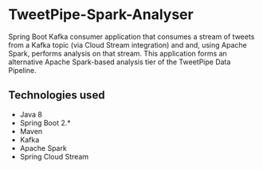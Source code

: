 TweetPipe-Spark-Analyser
==============
Spring Boot Kafka consumer application that consumes a stream of tweets from a Kafka topic (via Cloud Stream integration) and 
and, using Apache Spark, performs analysis on that stream.
This application forms an alternative Apache Spark-based analysis tier of the TweetPipe Data Pipeline.

Technologies used
--------------
* Java 8
* Spring Boot 2.*
* Maven
* Kafka
* Apache Spark
* Spring Cloud Stream
